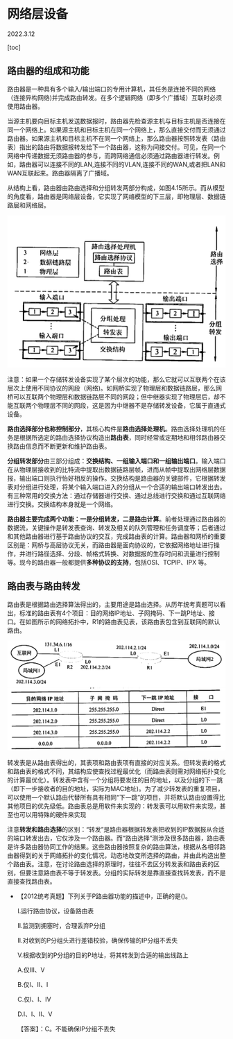 # 网络层设备

2022.3.12

[toc]

## 路由器的组成和功能

路由器是一种具有多个输入/输出端口的专用计算机，其任务是连接不同的网络（连接异构网络)并完成路由转发。在多个逻辑网络（即多个广播域）互联时必须使用路由器。

当源主机要向目标主机发送数据报时，路由器先检查源主机与目标主机是否连接在同一个网络上。如果源主机和目标主机在同一个网络上，那么直接交付而无须通过路由器。如果源主机和目标主机不在同一个网络上，那么路由器按照转发表（路由表）指出的路由将数据报转发给下一个路由器，这称为间接交付。可见，在同一个网络中传递数据无须路由器的参与，而跨网络通信必须通过路由器进行转发。例如，路由器可以连接不同的LAN,连接不同的VLAN,连接不同的WAN,或者把LAN和WAN互联起来。路由器隔离了广播域。

从结构上看，路由器由路由选择和分组转发两部分构成，如图4.15所示。而从模型的角度看，路由器是网络层设备，它实现了网络模型的下三层，即物理层、数据链路层和网络层。

<img src="resources/路由器.png" alt="路由器" style="zoom:67%;" />

注意：如果一个存储转发设备实现了某个层次的功能，那么它就可以互联两个在该层次上使用不同协议的网段（网络)。如网桥实现了物理层和数据链路层，那么网桥可以互联两个物理层和数据链路层不同的网段；但中继器实现了物理层后，却不能互联两个物理层不同的网段，这是因为中继器不是存储转发设备，它属于直通式设备。

**路由选择部分也称控制部分**，其核心构件是**路由选择处理机**。路由选择处理机的任务是根据所选定的路由选择协议构造出**路由表**，同时经常或定期地和相邻路由器交换路由信息而不断更新和维护路由表。

**分组转发部分**由三部分组成：**交换结构、一组输入端口和一组输出端口**。输入端口在从物理层接收到的比特流中提取出数据链路层帧，进而从帧中提取出网络层数据报，输出端口则执行怡好相反的操作。交换结构是路由器的关键部件，它根据转发表对分组进行处理，将某个输入端口进入的分组从一个合适的输出端口转发出去。有三种常用的交换方法：通过存储器进行交换、通过总线进行交换和通过互联网络进行交换。交换结构本身就是一个网络。

**路由器主要完成两个功能：一是分组转发，二是路由计算**。前者处理通过路由器的数据流，关键操作是转发表查询、转发及相关的队列管理和任务调度等；后者通过和其他路由器进行基于路由协议的交互，完成路由表的计算。路由器和网桥的重要区别是：网桥与高层协议无关，而路由器是面向协议的，它依据网络地址进行操作，并进行路径选择、分段、帧格式转换、对数据报的生存时问和流量进行控制等。现今的路由器一般都提供**多种协议的支持**，包括OSI、TCPIP、IPX 等。

## 路由表与路由转发

路由表是根据路由选择算法得出的，主要用途是路由选择。从历年统考真题可以看出，标准的路由表有4个项目：目的网络IP地址、子网掩码、下一跳P地址、接口。在如图所示的网络拓扑中，R1的路由表见表，该路由表包含到互联网的默认路由。

<img src="resources/网络拓扑.png" alt="网络拓扑" style="zoom:67%;" />

<img src="resources/路由表.png" alt="网络拓扑" style="zoom:50%;" />

转发表是从路由表得出的，其表项和路由表项有直接的对应关系。但转发表的格式和路由表的格式不同，其结构应使查找过程最优化（而路由表则需对网络拓扑变化的计算最优化）。转发表中含有一个分组将要发往的目的地址，以及分组的下一跳（即下一步接收者的目的地址，实际为MAC地址)。为了减少转发表的重复项目，可以使用一个默认路由代替所有具有相同“下一跳”的项目，并将默认路由设置得比其他项目的优先级低。路由表总是用软件来实现的：转发表可以用软件来实现，甚至也可以用特殊的硬件来实现

注意**转发和路由选择**的区别：“转发”是路由器根据转发表把收到的IP数据报从合适的端口转发出去，它仅涉及一个路由器。而“路由选择”测涉及很多路由器，路由表是许多路由器协同工作的结果。这些路由器按照复杂的路由算法，根据从各相邻路由器得到的关于网络拓扑的变化情况，动态地改变所选择的路由，并由此构造出整个路由表。注意，在讨论路由选择的原理时，往往不去区分转发表和路由表的区别，但要注意路由表不等于转发表。分组的实际转发是靠直接查找转发表，而不是直接查找路由表。

* 【2012统考真题】下列关于P路由器功能的描述中，正确的是()。

  I.运行路由协议，设备路由表

  Ⅱ.监测到拥塞时，合理丢弃P分组

  Ⅱ.对收到的P分组头进行差错校验，确保传输的IP分组不丢失

  V.根据收到的P分组的目的P地址，将其转发到合适的输出线路上

  A.仅Ⅲ、V

  B.仅I、Ⅱ、I

  C.仅I、I、IV

  D.I、I、II、V

  【答案】：C。不能确保IP分组不丢失
